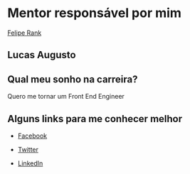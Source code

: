 # Mentor responsável por mim

[Felipe Rank](https://github.com/training-center/mentoria/blob/master/profiles/mentors/profiles/felipe_rank.md)

## Lucas Augusto

## Qual meu sonho na carreira?
Quero me tornar um Front End Engineer

## Alguns links para me conhecer melhor

- [Facebook](https://www.facebook.com/lucasaugustofrontend "Lucas Augusto")

- [Twitter](https://twitter.com/laugustofront "Lucas Augusto")

- [LinkedIn](https://www.linkedin.com/in/laugustofrontend/ "Lucas Augusto")
